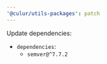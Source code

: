 ```yaml
---
'@culur/utils-packages': patch
---
```


Update dependencies:

- `dependencies`:
  - `semver@^7.7.2`
